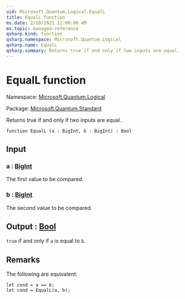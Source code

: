 ```yaml
---
uid: Microsoft.Quantum.Logical.EqualL
title: EqualL function
ms.date: 2/10/2021 12:00:00 AM
ms.topic: managed-reference
qsharp.kind: function
qsharp.namespace: Microsoft.Quantum.Logical
qsharp.name: EqualL
qsharp.summary: Returns true if and only if two inputs are equal.
---
```


# EqualL function

Namespace: [Microsoft.Quantum.Logical](xref:Microsoft.Quantum.Logical)

Package: [Microsoft.Quantum.Standard](https://nuget.org/packages/Microsoft.Quantum.Standard)


Returns true if and only if two inputs are equal.

```qsharp
function EqualL (a : BigInt, b : BigInt) : Bool
```


## Input

### a : [BigInt](xref:microsoft.quantum.lang-ref.bigint)

The first value to be compared.


### b : [BigInt](xref:microsoft.quantum.lang-ref.bigint)

The second value to be compared.



## Output : [Bool](xref:microsoft.quantum.lang-ref.bool)

`true` if and only if `a` is equal to `b`.

## Remarks

The following are equivalent:```qsharplet cond = a == b;let cond = EqualL(a, b);```
